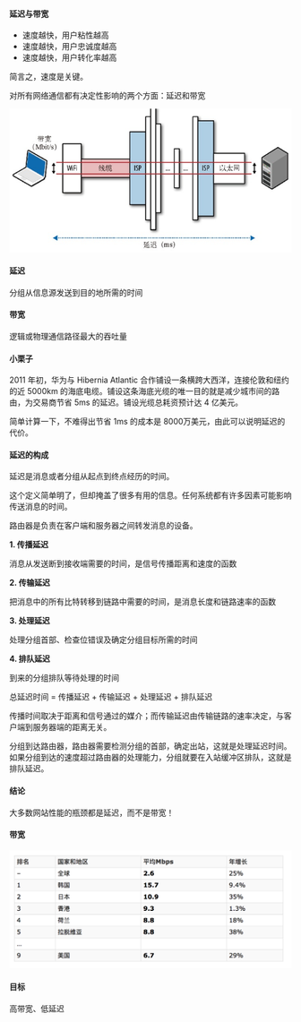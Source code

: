 #### 延迟与带宽

* 速度越快，用户粘性越高
* 速度越快，用户忠诚度越高
* 速度越快，用户转化率越高

简言之，速度是关键。

对所有网络通信都有决定性影响的两个方面：延迟和带宽

![img1](../../image/JavaScript/10/02.jpg)

#### 延迟

分组从信息源发送到目的地所需的时间

#### 带宽

逻辑或物理通信路径最大的吞吐量

#### 小栗子

2011 年初，华为与 Hibernia Atlantic 合作铺设一条横跨大西洋，连接伦敦和纽约的近 5000km 的海底电缆。铺设这条海底光缆的唯一目的就是减少城市间的路由，为交易商节省 5ms 的延迟。铺设光缆总耗资预计达 4 亿美元。

简单计算一下，不难得出节省 1ms 的成本是 8000万美元，由此可以说明延迟的代价。

#### 延迟的构成

延迟是消息或者分组从起点到终点经历的时间。

这个定义简单明了，但却掩盖了很多有用的信息。任何系统都有许多因素可能影响传送消息的时间。

路由器是负责在客户端和服务器之间转发消息的设备。

**1. 传播延迟**

消息从发送断到接收端需要的时间，是信号传播距离和速度的函数

**2. 传输延迟**

把消息中的所有比特转移到链路中需要的时间，是消息长度和链路速率的函数

**3. 处理延迟**

处理分组首部、检查位错误及确定分组目标所需的时间

**4. 排队延迟**

到来的分组排队等待处理的时间

总延迟时间 = 传播延迟 + 传输延迟 + 处理延迟 + 排队延迟

传播时间取决于距离和信号通过的媒介；而传输延迟由传输链路的速率决定，与客户端到服务器端的距离无关。

分组到达路由器，路由器需要检测分组的首部，确定出站，这就是处理延迟时间。如果分组到达的速度超过路由器的处理能力，分组就要在入站缓冲区排队，这就是排队延迟。

#### 结论

大多数网站性能的瓶颈都是延迟，而不是带宽！

#### 带宽

![img1](../../image/JavaScript/10/01.png)

#### 目标

高带宽、低延迟
